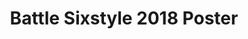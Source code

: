 ---
title: "Battle Sixstyle 2018 Poster"
order: 1
featuredImage: ../../images/graphicdesign/battle-sixstyle-2018-poster.jpg
---